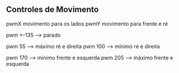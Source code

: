 ## Controles de Movimento

pwmX movimento para os lados
pwmY movimento para frente e ré

pwm +-135 --> parado

pwm 55 --> máximo ré e direita
pwm 100 --> mínimo ré e direita

pwm 170 --> mínimo frente e esquerda
pwm 205 --> máximo frente e esquerda
